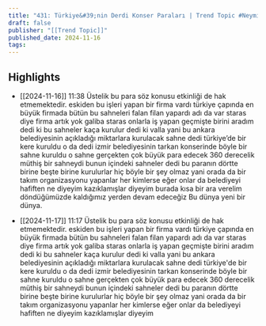 ```yaml
---
title: "431: Türkiye&#39;nin Derdi Konser Paraları | Trend Topic #Neymiş"
draft: false
publisher: "[[Trend Topic]]"
published_date: 2024-11-16
tags:
---
```



## Highlights
* [[2024-11-16]] 11:38  Üstelik bu para söz konusu etkinliği de hak etmemektedir. eskiden bu işleri yapan bir firma vardı türkiye çapında en büyük firmada bütün bu sahneleri falan filan yapardı adı da var staras diye firma artık yok galiba staras onlarla iş yapan geçmişte birini aradım dedi ki bu sahneler kaça kurulur dedi ki valla yani bu ankara belediyesinin açıkladığı miktarlara kurulacak sahne dedi türkiye’de bir kere kuruldu o da dedi izmir belediyesinin tarkan konserinde böyle bir sahne kuruldu o sahne gerçekten çok büyük para edecek 360 derecelik müthiş bir sahneydi bunun içindeki sahneler dedi bu paranın dörtte birine beşte birine kurulurlar hiç böyle bir şey olmaz yani orada da bir takım organizasyonu yapanlar her kimlerse eğer onlar da belediyeyi hafiften ne diyeyim kazıklamışlar diyeyim burada kısa bir ara verelim döndüğümüzde kaldığımız yerden devam edeceğiz Bu dünya yeni bir dünya.

* [[2024-11-17]] 11:17  Üstelik bu para söz konusu etkinliği de hak etmemektedir. eskiden bu işleri yapan bir firma vardı türkiye çapında en büyük firmada bütün bu sahneleri falan filan yapardı adı da var staras diye firma artık yok galiba staras onlarla iş yapan geçmişte birini aradım dedi ki bu sahneler kaça kurulur dedi ki valla yani bu ankara belediyesinin açıkladığı miktarlara kurulacak sahne dedi türkiye'de bir kere kuruldu o da dedi izmir belediyesinin tarkan konserinde böyle bir sahne kuruldu o sahne gerçekten çok büyük para edecek 360 derecelik müthiş bir sahneydi bunun içindeki sahneler dedi bu paranın dörtte birine beşte birine kurulurlar hiç böyle bir şey olmaz yani orada da bir takım organizasyonu yapanlar her kimlerse eğer onlar da belediyeyi hafiften ne diyeyim kazıklamışlar diyeyim

